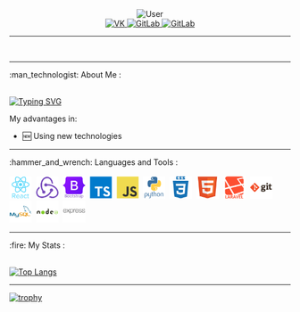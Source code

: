<div align="center">
  <img src="https://img.icons8.com/bubbles/512/man-browser-window.png" width="350" alt="User"/>
</div>
<div align="center">
  <a href="https://vk.com/bigblackpapik">
    <img src="https://img.shields.io/badge/VK-blue?style=for-the-badge&logo=vk&logoColor=white" alt="VK"/>
  </a>
  <a href="https://gitlab.com/0-MR-WIZARD-0">
    <img src="https://img.shields.io/badge/GitLab-orange?style=for-the-badge&logo=gitlab&logoColor=white" alt="GitLab"/>
  </a>
  <a href="https://t.me/boris_zunnunov">
    <img src="https://img.shields.io/badge/Telegram-blue?style=for-the-badge&logo=telegram&logoColor=white" alt="GitLab"/>
  </a>
</div>
<hr/>
<div align="center" >
  <img src="https://komarev.com/ghpvc/?username=0-MR-WIZARD-0&style=flat-square&color=blue" alt=""/>
</div>
<hr/>
<div>
  :man_technologist: About Me : <br><br>
  
  [![Typing SVG](https://readme-typing-svg.herokuapp.com?color=%2336BCF7&lines=I+am+Full+Stack+Developer+💻)](https://git.io/typing-svg)
  
  My advantages in:
  
  - 🆕 Using new technologies

</div>
<hr/>
:hammer_and_wrench: Languages and Tools :<br><br>
<div>
  <img src="https://github.com/devicons/devicon/blob/master/icons/react/react-original-wordmark.svg" title="React" alt="React" width="40" height="40"/>&nbsp;
  <img src="https://github.com/devicons/devicon/blob/master/icons/redux/redux-original.svg" title="Redux" alt="Redux " width="40" height="40"/>&nbsp;
  <img src="https://github.com/devicons/devicon/blob/master/icons/bootstrap/bootstrap-original-wordmark.svg" title="Bootstrap" alt="Bootstrap" width="40" height="40"/>&nbsp;
  <img src="https://github.com/devicons/devicon/blob/master/icons/typescript/typescript-original.svg" title="typescript" alt="typescript" width="40" height="40"/>&nbsp;
  <img src="https://github.com/devicons/devicon/blob/master/icons/javascript/javascript-original.svg" title="JavaScript" alt="JavaScript" width="40" height="40"/>&nbsp;
  <img src="https://github.com/devicons/devicon/blob/master/icons/python/python-original-wordmark.svg"  title="python" alt="python" width="40" height="40"/>&nbsp;
  <img src="https://github.com/devicons/devicon/blob/master/icons/css3/css3-plain-wordmark.svg"  title="CSS3" alt="CSS" width="40" height="40"/>&nbsp;
  <img src="https://github.com/devicons/devicon/blob/master/icons/html5/html5-original.svg" title="HTML5" alt="HTML" width="40" height="40"/>&nbsp;
  <img src="https://github.com/devicons/devicon/blob/master/icons/laravel/laravel-plain-wordmark.svg" title="laravel" alt="laravel" width="40" height="40"/>&nbsp;
  <img src="https://github.com/devicons/devicon/blob/master/icons/git/git-original-wordmark.svg" title="Git" alt="Git" width="40" height="40"/>
  <img src="https://github.com/devicons/devicon/blob/master/icons/mysql/mysql-original-wordmark.svg" title="mysql" alt="mysql" width="40" height="40"/>&nbsp;
  <img src="https://github.com/devicons/devicon/blob/master/icons/nodejs/nodejs-original-wordmark.svg" title="NodeJS" alt="NodeJS" width="40" height="40"/>&nbsp;
  <img src="https://github.com/devicons/devicon/blob/master/icons/express/express-original-wordmark.svg" title="express" alt="express" width="40" height="40"/>
</div>
<hr/>
:fire: My Stats :<br><br>

[![Top Langs](https://github-readme-stats.vercel.app/api/top-langs/?username=0-MR-WIZARD-0&layout=demo&theme=tokyonight)](https://github.com/anuraghazra/github-readme-stats)

 ---
 
[![trophy](https://github-profile-trophy.vercel.app/?username=0-MR-WIZARD-0&margin-w=15)](https://github.com/ryo-ma/github-profile-trophy)
